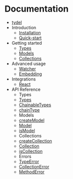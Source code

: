 # Documentation

* [tydel](../README.md)
* Introduction
  * [Installation](./intro/installation.md)
  * [Quick-start](./intro/quickstart.md)
* Getting started
  * [Types](./getting-started/types.md)
  * [Models](./getting-started/models.md)
  * [Collections](./getting-started/collections.md)
* Advanced usage
  * [Watcher](./guides/watcher.md)
  * [Embedding](./guides/embed.md)
* Integrations
  * [React](./integrations/react.md)
* API Reference
  * Types
  * [Types](./api/Types.md)
  * [ChainableTypes](./api/ChainableTypes.md)
  * [chainType](./api/chainType.md)
  * Models
  * [createModel](./api/createModel.md)
  * [Model](./api/Model.md)
  * [isModel](./api/isModel.md)
  * Collections
  * [createCollection](./api/createCollection.md)
  * [Collection](./api/Collection.md)
  * [isCollection](./api/isCollection.md)
  * Errors
  * [TypeError](./api/TypeError.md)
  * [CollectionError](./api/CollectionError.md)
  * [MethodError](./api/MethodError.md)
